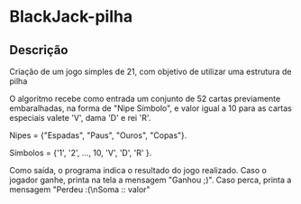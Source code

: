 # BlackJack-pilha

## Descrição

Criação de um jogo simples de 21, com objetivo de utilizar uma estrutura de pilha

O algoritmo recebe como entrada um conjunto de 52 cartas previamente embaralhadas, na forma de "Nipe Símbolo", e valor igual a 10 para as cartas especiais valete 'V', dama 'D' e rei 'R'.

Nipes = {"Espadas", "Paus", "Ouros", "Copas"}.

Símbolos = {'1', '2', ..., 10, 'V', 'D', 'R' }.

Como saída, o programa indica o resultado do jogo realizado. 
Caso o jogador ganhe, printa na tela a mensagem "Ganhou ;)".
Caso perca, printa a mensagem "Perdeu :(\nSoma :: valor" 
